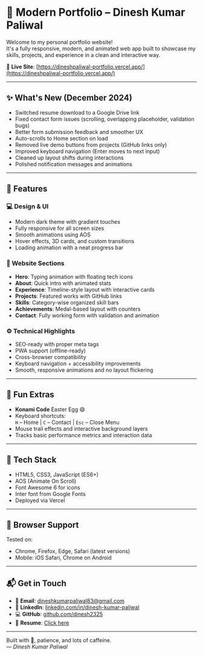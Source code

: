 # 🚀 Modern Portfolio – Dinesh Kumar Paliwal

Welcome to my personal portfolio website!  
It's a fully responsive, modern, and animated web app built to showcase my skills, projects, and experience in a clean and interactive way.

🔗 **Live Site**: [https://dineshpaliwal-portfolio.vercel.app/](https://dineshpaliwal-portfolio.vercel.app/)

---

## ✨ What's New (December 2024)

- Switched resume download to a Google Drive link  
- Fixed contact form issues (scrolling, overlapping placeholder, validation bugs)  
- Better form submission feedback and smoother UX  
- Auto-scrolls to Home section on load  
- Removed live demo buttons from projects (GitHub links only)  
- Improved keyboard navigation (Enter moves to next input)  
- Cleaned up layout shifts during interactions  
- Polished notification messages and animations

---

## 🌟 Features

### 💻 Design & UI
- Modern dark theme with gradient touches  
- Fully responsive for all screen sizes  
- Smooth animations using AOS  
- Hover effects, 3D cards, and custom transitions  
- Loading animation with a neat progress bar

### 🧩 Website Sections
- **Hero**: Typing animation with floating tech icons  
- **About**: Quick intro with animated stats  
- **Experience**: Timeline-style layout with interactive cards  
- **Projects**: Featured works with GitHub links  
- **Skills**: Category-wise organized skill bars  
- **Achievements**: Medal-based layout with counters  
- **Contact**: Fully working form with validation and animation

### ⚙️ Technical Highlights
- SEO-ready with proper meta tags  
- PWA support (offline-ready)  
- Cross-browser compatibility  
- Keyboard navigation + accessibility improvements  
- Smooth, responsive animations and no layout flickering

---

## 🧪 Fun Extras

- **Konami Code** Easter Egg 😄  
- Keyboard shortcuts:  
  `H` – Home | `C` – Contact | `Esc` – Close Menu  
- Mouse trail effects and interactive background layers  
- Tracks basic performance metrics and interaction data

---

## 🔧 Tech Stack

- HTML5, CSS3, JavaScript (ES6+)  
- AOS (Animate On Scroll)  
- Font Awesome 6 for icons  
- Inter font from Google Fonts  
- Deployed via Vercel

---

## 📱 Browser Support

Tested on:
- Chrome, Firefox, Edge, Safari (latest versions)  
- Mobile: iOS Safari, Chrome on Android

---

## 📬 Get in Touch

- 📧 **Email**: dineshkumarpaliwal83@gmail.com  
- 💼 **LinkedIn**: [linkedin.com/in/dinesh-kumar-paliwal](https://www.linkedin.com/in/dinesh-kumar-paliwal/)  
- 💻 **GitHub**: [github.com/dinesh2325](https://github.com/dinesh2325)  
- 📄 **Resume**: [Click here](https://drive.google.com/file/d/1eLmhOp5oGhXNuQ2DqJyYZGreJeygEy8o/view?usp=drive_link)

---

Built with 💙, patience, and lots of caffeine.  
— *Dinesh Kumar Paliwal*
